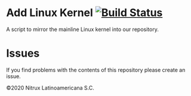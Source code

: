 # Add Linux Kernel [![Build Status](https://travis-ci.org/Nitrux/linux-kernel.svg?branch=master)](https://travis-ci.org/Nitrux/linux-kernel)

A script to mirror the mainline Linux kernel into our repository.

# Issues
If you find problems with the contents of this repository please create an issue.

©2020 Nitrux Latinoamericana S.C.
